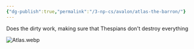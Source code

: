 ```yaml
---
{"dg-publish":true,"permalink":"/3-np-cs/avalon/atlas-the-barron/"}
---
```


Does the dirty work, making sure that Thespians don't destroy everything



![Atlas.webp](/img/user/Images/Atlas.webp)